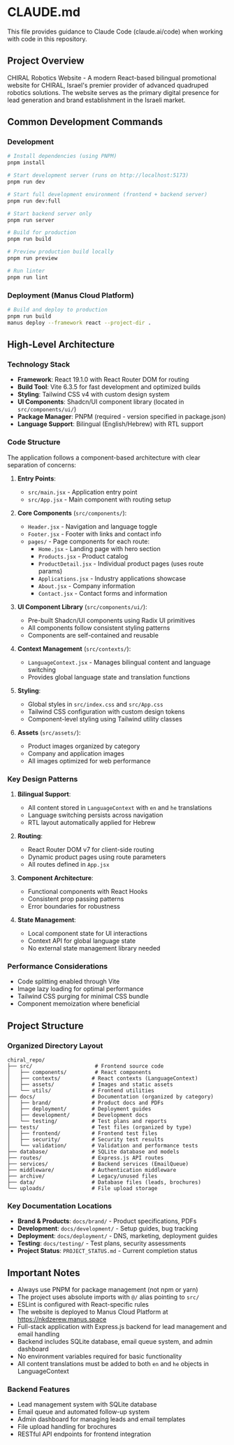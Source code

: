 # CLAUDE.md

This file provides guidance to Claude Code (claude.ai/code) when working with code in this repository.

## Project Overview

CHIRAL Robotics Website - A modern React-based bilingual promotional website for CHIRAL, Israel's premier provider of advanced quadruped robotics solutions. The website serves as the primary digital presence for lead generation and brand establishment in the Israeli market.

## Common Development Commands

### Development
```bash
# Install dependencies (using PNPM)
pnpm install

# Start development server (runs on http://localhost:5173)
pnpm run dev

# Start full development environment (frontend + backend server)
pnpm run dev:full

# Start backend server only
pnpm run server

# Build for production
pnpm run build

# Preview production build locally
pnpm run preview

# Run linter
pnpm run lint
```

### Deployment (Manus Cloud Platform)
```bash
# Build and deploy to production
pnpm run build
manus deploy --framework react --project-dir .
```

## High-Level Architecture

### Technology Stack
- **Framework**: React 19.1.0 with React Router DOM for routing
- **Build Tool**: Vite 6.3.5 for fast development and optimized builds
- **Styling**: Tailwind CSS v4 with custom design system
- **UI Components**: Shadcn/UI component library (located in `src/components/ui/`)
- **Package Manager**: PNPM (required - version specified in package.json)
- **Language Support**: Bilingual (English/Hebrew) with RTL support

### Code Structure

The application follows a component-based architecture with clear separation of concerns:

1. **Entry Points**:
   - `src/main.jsx` - Application entry point
   - `src/App.jsx` - Main component with routing setup

2. **Core Components** (`src/components/`):
   - `Header.jsx` - Navigation and language toggle
   - `Footer.jsx` - Footer with links and contact info
   - `pages/` - Page components for each route:
     - `Home.jsx` - Landing page with hero section
     - `Products.jsx` - Product catalog
     - `ProductDetail.jsx` - Individual product pages (uses route params)
     - `Applications.jsx` - Industry applications showcase
     - `About.jsx` - Company information
     - `Contact.jsx` - Contact forms and information

3. **UI Component Library** (`src/components/ui/`):
   - Pre-built Shadcn/UI components using Radix UI primitives
   - All components follow consistent styling patterns
   - Components are self-contained and reusable

4. **Context Management** (`src/contexts/`):
   - `LanguageContext.jsx` - Manages bilingual content and language switching
   - Provides global language state and translation functions

5. **Styling**:
   - Global styles in `src/index.css` and `src/App.css`
   - Tailwind CSS configuration with custom design tokens
   - Component-level styling using Tailwind utility classes

6. **Assets** (`src/assets/`):
   - Product images organized by category
   - Company and application images
   - All images optimized for web performance

### Key Design Patterns

1. **Bilingual Support**:
   - All content stored in `LanguageContext` with `en` and `he` translations
   - Language switching persists across navigation
   - RTL layout automatically applied for Hebrew

2. **Routing**:
   - React Router DOM v7 for client-side routing
   - Dynamic product pages using route parameters
   - All routes defined in `App.jsx`

3. **Component Architecture**:
   - Functional components with React Hooks
   - Consistent prop passing patterns
   - Error boundaries for robustness

4. **State Management**:
   - Local component state for UI interactions
   - Context API for global language state
   - No external state management library needed

### Performance Considerations

- Code splitting enabled through Vite
- Image lazy loading for optimal performance
- Tailwind CSS purging for minimal CSS bundle
- Component memoization where beneficial

## Project Structure

### Organized Directory Layout
```
chiral_repo/
├── src/                    # Frontend source code
│   ├── components/         # React components
│   ├── contexts/          # React contexts (LanguageContext)
│   ├── assets/            # Images and static assets
│   └── utils/             # Frontend utilities
├── docs/                  # Documentation (organized by category)
│   ├── brand/             # Product docs and PDFs
│   ├── deployment/        # Deployment guides
│   ├── development/       # Development docs
│   └── testing/           # Test plans and reports
├── tests/                 # Test files (organized by type)
│   ├── frontend/          # Frontend test files
│   ├── security/          # Security test results
│   └── validation/        # Validation and performance tests
├── database/              # SQLite database and models
├── routes/                # Express.js API routes
├── services/              # Backend services (EmailQueue)
├── middleware/            # Authentication middleware
├── archive/               # Legacy/unused files
├── data/                  # Database files (leads, brochures)
└── uploads/               # File upload storage
```

### Key Documentation Locations
- **Brand & Products**: `docs/brand/` - Product specifications, PDFs
- **Development**: `docs/development/` - Setup guides, bug tracking
- **Deployment**: `docs/deployment/` - DNS, marketing, deployment guides
- **Testing**: `docs/testing/` - Test plans, security assessments
- **Project Status**: `PROJECT_STATUS.md` - Current completion status

## Important Notes

- Always use PNPM for package management (not npm or yarn)
- The project uses absolute imports with `@/` alias pointing to `src/`
- ESLint is configured with React-specific rules
- The website is deployed to Manus Cloud Platform at https://nkdzerew.manus.space
- Full-stack application with Express.js backend for lead management and email handling
- Backend includes SQLite database, email queue system, and admin dashboard
- No environment variables required for basic functionality
- All content translations must be added to both `en` and `he` objects in LanguageContext

### Backend Features
- Lead management system with SQLite database
- Email queue and automated follow-up system
- Admin dashboard for managing leads and email templates
- File upload handling for brochures
- RESTful API endpoints for frontend integration